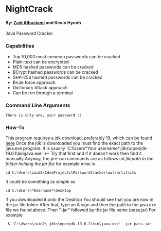 # NightCrack
#### By: [Zaid Albustami](https://github.com/ZaidA2023) and Kevin Hyunh

Java Password Cracker 


### Capabilities

- Top 10,000 most common passwords can be cracked
- Plain-text can be encrypted
- MD5 hashed passwords can be cracked
- BCrypt hashed passwords can be cracked
- SHA-256 hashed passwords can be cracked
- Brute force approach
- Dictionary Attack approach
- Can be run through a terminal

### Command Line Arguments

	There is only one, your password :)

### How-To
	
This program requires a jdk download, preferably 19, which can be found [here](https://download.oracle.com/java/19/latest/jdk-19_windows-x64_bin.exe)
Once the jdk is downloaded you must find the exact path to the java.exe program. 
It is usually 'C:\Users\*Your username*\.jdks\openjdk-19.0.1\bin\java.exe' <-- Try that first and if it doesn't work then find it manually
Anyway, the pre-run commands are as follows	
	cd *filepath to the folder holding the jar file* 
for example mine is 

	cd C:\Users\zaid2\IdeaProjects\PasswordCracker\out\artifacts

It could be something as simple as 

	cd C:\Users\*Username*\Desktop 

if you downloaded it onto the Desktop
You should see that you are now in the jar file folder
After that, type an & sign and then the path to the java.exe file we found above. Then "-jar" followed by the jar file name (pass.jar)
For example

	 & 'C:\Users\zaid2\.jdks\openjdk-19.0.1\bin\java.exe' -jar pass.jar
